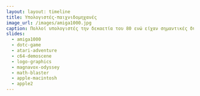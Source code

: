 ```yaml
---
layout: layout: timeline 
title: Υπολογιστές-παιχνιδομηχανές
image_url: /images/amiga1000.jpg
caption: Πολλοί υπολογιστές την δεκαετία του 80 ενώ είχαν σημαντικές δυνατότητες για την εποχή τους και θα μπορούσαν να χρησιμοποιηθούν ως Business Computers, ωστόσο στο μυαλό του χρήστη είχαν καταχωρηθεί ως παιχνιδομηχανές. Αυτοί οι υπολογιστές διέθεταν γραφικά με 4,096 χρώματα, 8-bit στερεοφωνικό ήχο και μπορούσαν να εκτελέσουν πολλές εφαρμογές ταυτόχρονα. Το κόστος τους ήταν πιο χαμηλό σε σχέση με τους υπολογιστές της δεκαετίας του 70, με αποτέλεσμα να μπορούν οι καταναλωτές να το αγοράσουν και να το χρησιμοποιήσουν στο σπίτι τους.
slides:
  - amiga1000
  - dotc-game
  - atari-adventure
  - c64-demoscene
  - logo-graphics
  - magnavox-odyssey
  - math-blaster
  - apple-macintosh
  - apple2
---
```

